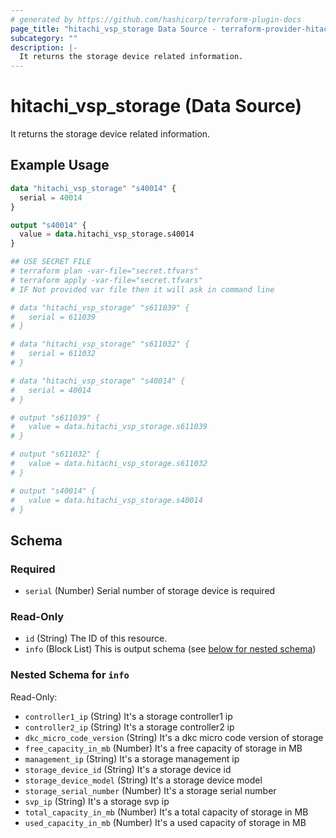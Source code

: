 ```yaml
---
# generated by https://github.com/hashicorp/terraform-plugin-docs
page_title: "hitachi_vsp_storage Data Source - terraform-provider-hitachi"
subcategory: ""
description: |-
  It returns the storage device related information.
---
```


# hitachi_vsp_storage (Data Source)

It returns the storage device related information.

## Example Usage

```terraform
data "hitachi_vsp_storage" "s40014" {
  serial = 40014
}

output "s40014" {
  value = data.hitachi_vsp_storage.s40014
}

## USE SECRET FILE
# terraform plan -var-file="secret.tfvars"
# terraform apply -var-file="secret.tfvars"
# IF Not provided var file then it will ask in command line

# data "hitachi_vsp_storage" "s611039" {
#   serial = 611039
# }

# data "hitachi_vsp_storage" "s611032" {
#   serial = 611032
# }

# data "hitachi_vsp_storage" "s40014" {
#   serial = 40014
# }

# output "s611039" {
#   value = data.hitachi_vsp_storage.s611039
# }

# output "s611032" {
#   value = data.hitachi_vsp_storage.s611032
# }

# output "s40014" {
#   value = data.hitachi_vsp_storage.s40014
# }
```

<!-- schema generated by tfplugindocs -->
## Schema

### Required

- `serial` (Number) Serial number of storage device is required

### Read-Only

- `id` (String) The ID of this resource.
- `info` (Block List) This is output schema (see [below for nested schema](#nestedblock--info))

<a id="nestedblock--info"></a>
### Nested Schema for `info`

Read-Only:

- `controller1_ip` (String) It's a storage controller1 ip
- `controller2_ip` (String) It's a storage controller2 ip
- `dkc_micro_code_version` (String) It's a dkc micro code version of storage
- `free_capacity_in_mb` (Number) It's a free capacity of storage in MB
- `management_ip` (String) It's a storage management ip
- `storage_device_id` (String) It's a storage device id
- `storage_device_model` (String) It's a storage device model
- `storage_serial_number` (Number) It's a storage serial number
- `svp_ip` (String) It's a storage svp ip
- `total_capacity_in_mb` (Number) It's a total capacity of storage in MB
- `used_capacity_in_mb` (Number) It's a used capacity of storage in MB

